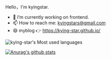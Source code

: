 Hello，I'm kyingstar.

 - 🔭 I’m currently working on frontend.
 - 📫 How to reach me: kyingstars@gmail.com
 - 😄 myblog 👉 https://kying-star.github.io/

![kying-star's Most used languages](https://github-readme-stats.vercel.app/api/top-langs?username=kying-star&show_icons=true&count_private=true&theme=gotham)

[![Anurag's github stats](https://github-readme-stats.vercel.app/api?username=kying-star&theme=radical)](https://github.com/anuraghazra/github-readme-stats)
